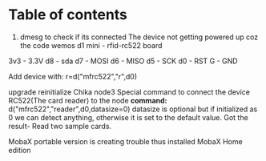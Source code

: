 # Table of contents
1. dmesg to check if its connected
The device not getting powered up coz the code 
wemos d1 mini - rfid-rc522 board

3v3 - 3.3V
d8  - sda
d7  - MOSI
d6  - MISO
d5  - SCK
d0  - RST
G   - GND

Add device with:
r=d("mfrc522","r",d0)

upgrade
reinitialize
Chika node3
Special command to connect the device RC522(The card reader) to the node
**command:** d("mfrc522","reader",d0,datasize=0)
datasize is optional but if initialized as 0 we can detect anything, otherwise it is set to the default value.
Got the result- Read two sample cards.

MobaX portable version is creating trouble thus installed MobaX Home edition

